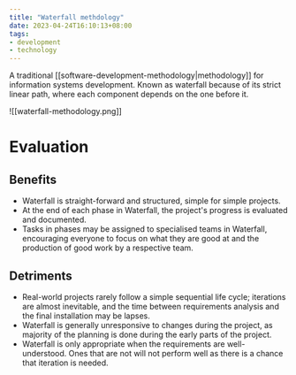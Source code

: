 ```yaml
---
title: "Waterfall methdology"
date: 2023-04-24T16:10:13+08:00
tags:
- development
- technology
---
```


A traditional [[software-development-methodology|methodology]] for information systems development. Known as waterfall because of its strict linear path, where each component depends on the one before it.

![[waterfall-methodology.png]]

# Evaluation

## Benefits
- Waterfall is straight-forward and structured, simple for simple projects.
- At the end of each phase in Waterfall, the project's progress is evaluated and documented.
- Tasks in phases may be assigned to specialised teams in Waterfall, encouraging everyone to focus on what they are good at and the production of good work by a respective team.

## Detriments
- Real-world projects rarely follow a simple sequential life cycle; iterations are almost inevitable, and the time between requirements analysis and the final installation may be lapses.
- Waterfall is generally unresponsive to changes during the project, as majority of the planning is done during the early parts of the project.
- Waterfall is only appropriate when the requirements are well-understood. Ones that are not will not perform well as there is a chance that iteration is needed.